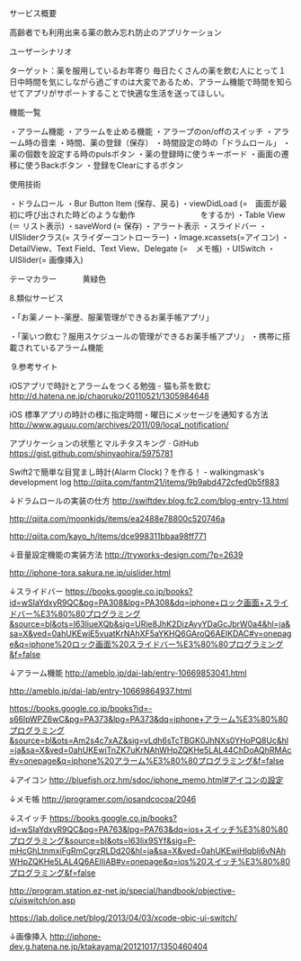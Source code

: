 サービス概要

高齢者でも利用出来る薬の飲み忘れ防止のアプリケーション

ユーザーシナリオ

ターゲット：薬を服用しているお年寄り
毎日たくさんの薬を飲む人にとって１日中時間を気にしながら過ごすのは大変であるため、アラーム機能で時間を知らせてアプリがサポートすることで快適な生活を送ってほしい。

機能一覧

・アラーム機能
・アラームを止める機能
・アラープのon/offのスイッチ
・アラーム時の音楽
・時間、薬の登録（保存）
・時間設定の時の「ドラムロール」
・薬の個数を設定する時のpulsボタン
・薬の登録時に使うキーボード
・画面の遷移に使うBackボタン
・登録をClearにするボタン


使用技術

・ドラムロール
・Bur Button Item (保存、戻る)
・viewDidLoad (=　画面が最初に呼び出された時どのような動作
　　　　　　　　をするか)
・Table View (＝ リスト表示)
・saveWord (= 保存)
・アラート表示
・スライドバー
・UISliderクラス(= スライダーコントローラー)
・Image.xcassets(=アイコン)
・DetailView、Text Field、Text View、Delegate (=　メモ帳)
・UISwitch
・UISlider(= 画像挿入)

テーマカラー　
　　黄緑色

8.類似サービス

・「お薬ノート-薬歴、服薬管理ができるお薬手帳アプリ」

・「薬いつ飲む？服用スケジュールの管理ができるお薬手帳アプリ」
・携帯に搭載されているアラーム機能

 9.参考サイト

iOSアプリで時計とアラームをつくる勉強 - 猫も茶を飲む
http://d.hatena.ne.jp/chaoruko/20110521/1305984648



iOS 標準アプリの時計の様に指定時間・曜日にメッセージを通知する方法 
http://www.aguuu.com/archives/2011/09/local_notification/

アプリケーションの状態とマルチタスキング · GitHub
https://gist.github.com/shinyaohira/5975781




Swift2で簡単な目覚まし時計(Alarm Clock)？を作る！ - walkingmask's development log
http://qiita.com/fantm21/items/9b9abd472cfed0b5f883


↓ドラムロールの実装の仕方
http://swiftdev.blog.fc2.com/blog-entry-13.html

http://qiita.com/moonkids/items/ea2488e78800c520746a

http://qiita.com/kayo_h/items/dce998311bbaa98ff771


↓音量設定機能の実装方法
http://tryworks-design.com/?p=2639

http://iphone-tora.sakura.ne.jp/uislider.html


↓スライドバー
https://books.google.co.jp/books?id=wSIaYdxyR9QC&pg=PA308&lpg=PA308&dq=iphone+ロック画面+スライドバー%E3%80%80プログラミング&source=bl&ots=l63liueXQb&sig=URie8JhK2DizAvyYDaGcJbrW0a4&hl=ja&sa=X&ved=0ahUKEwiE5vuatKrNAhXF5aYKHQ6GAroQ6AEIKDAC#v=onepage&q=iphone%20ロック画面%20スライドバー%E3%80%80プログラミング&f=false

↓アラーム機能
http://ameblo.jp/dai-lab/entry-10669853041.html

http://ameblo.jp/dai-lab/entry-10669864937.html


https://books.google.co.jp/books?id=-s66lpWPZ6wC&pg=PA373&lpg=PA373&dq=iphone+アラーム%E3%80%80プログラミング&source=bl&ots=Am2s4c7xAZ&sig=vLdh6sTcTBGK0JhNXs0YHoPQ8Uc&hl=ja&sa=X&ved=0ahUKEwiTnZK7uKrNAhWHpZQKHe5LAL44ChDoAQhRMAc#v=onepage&q=iphone%20アラーム%E3%80%80プログラミング&f=false


↓アイコン
http://bluefish.orz.hm/sdoc/iphone_memo.html#アイコンの設定

↓メモ帳
http://jprogramer.com/iosandcocoa/2046

↓スイッチ
https://books.google.co.jp/books?id=wSIaYdxyR9QC&pg=PA763&lpg=PA763&dq=ios+スイッチ%E3%80%80プログラミング&source=bl&ots=l63lix9SYf&sig=P-mHcGhLtnmxiFgRmCgrzRLDd20&hl=ja&sa=X&ved=0ahUKEwiHlqblj6vNAhWHpZQKHe5LAL4Q6AEIIjAB#v=onepage&q=ios%20スイッチ%E3%80%80プログラミング&f=false

http://program.station.ez-net.jp/special/handbook/objective-c/uiswitch/on.asp

https://lab.dolice.net/blog/2013/04/03/xcode-objc-ui-switch/


↓画像挿入
http://iphone-dev.g.hatena.ne.jp/ktakayama/20121017/1350460404




